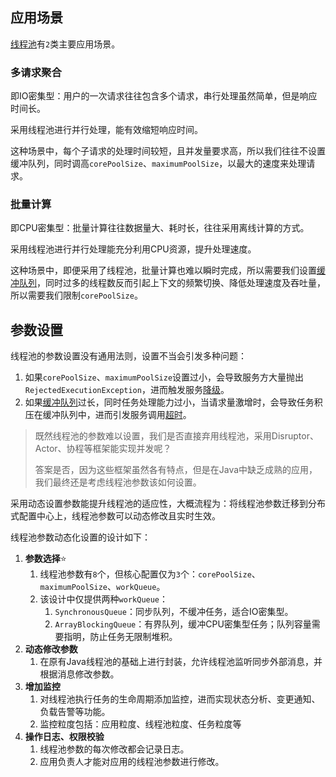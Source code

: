## 应用场景

[线程池](https://tech.meituan.com/2020/04/02/java-pooling-pratice-in-meituan.html)有`2`类主要应用场景。

### 多请求聚合

即IO密集型：用户的一次请求往往包含多个请求，串行处理虽然简单，但是响应时间长。

采用线程池进行并行处理，能有效缩短响应时间。

这种场景中，每个子请求的处理时间较短，且并发量要求高，所以我们往往不设置缓冲队列，同时调高`corePoolSize`、`maximumPoolSize`，以最大的速度来处理请求。

### 批量计算

即CPU密集型：批量计算往往数据量大、耗时长，往往采用离线计算的方式。

采用线程池进行并行处理能充分利用CPU资源，提升处理速度。

这种场景中，即便采用了线程池，批量计算也难以瞬时完成，所以需要我们设置<u>缓冲队列</u>，同时过多的线程数反而引起上下文的频繁切换、降低处理速度及吞吐量，所以需要我们限制`corePoolSize`。



## 参数设置

线程池的参数设置没有通用法则，设置不当会引发多种问题：

1. 如果`corePoolSize`、`maximumPoolSize`设置过小，会导致服务方大量抛出`RejectedExecutionException`，进而触发服务<u>降级</u>。
2. 如果<u>缓冲队列</u>过长，同时任务处理能力过小，当请求量激增时，会导致任务积压在缓冲队列中，进而引发服务调用<u>超时</u>。

> 既然线程池的参数难以设置，我们是否直接弃用线程池，采用Disruptor、Actor、协程等框架能实现并发呢？
>
> 答案是否，因为这些框架虽然各有特点，但是在Java中缺乏成熟的应用，我们最终还是考虑线程池参数该如何设置。

采用动态设置参数能提升线程池的适应性，大概流程为：将线程池参数迁移到分布式配置中心上，线程池参数可以动态修改且实时生效。

线程池参数动态化设置的设计如下：

1. **参数选择**⭐
   1. 线程池参数有`8`个，但核心配置仅为`3`个：`corePoolSize`、`maximumPoolSize`、`workQueue`。
   2. 该设计中仅提供两种`workQueue`：
      1. `SynchronousQueue`：同步队列，不缓冲任务，适合IO密集型。
      2. `ArrayBlockingQueue`：有界队列，缓冲CPU密集型任务；队列容量需要指明，防止任务无限制堆积。
2. **动态修改参数**
   1. 在原有Java线程池的基础上进行封装，允许线程池监听同步外部消息，并根据消息修改参数。
3. **增加监控**
   1. 对线程池执行任务的生命周期添加监控，进而实现状态分析、变更通知、负载告警等功能。
   2. 监控粒度包括：应用粒度、线程池粒度、任务粒度等
4. **操作日志、权限校验**
   1. 线程池参数的每次修改都会记录日志。
   2. 应用负责人才能对应用的线程池参数进行修改。